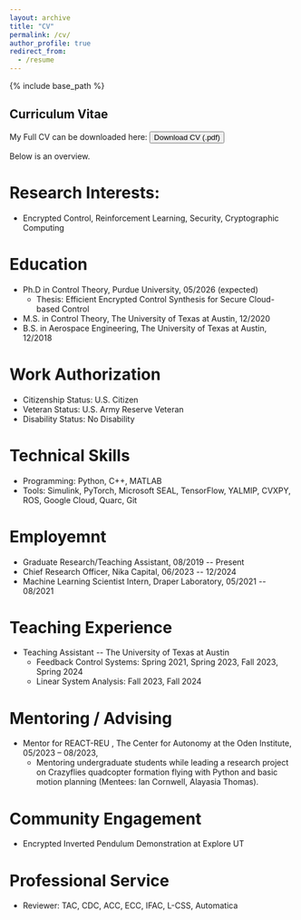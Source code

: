 ```yaml
---
layout: archive
title: "CV"
permalink: /cv/
author_profile: true
redirect_from:
  - /resume
---
```


{% include base_path %}

## Curriculum Vitae

My Full CV can be downloaded here:
 <button onclick="window.open('{{ '/files/jsuh_cv2025.pdf' | relative_url }}', '_blank')">
    Download CV (.pdf)
</button>

Below is an overview.

Research Interests:
======
* Encrypted Control, Reinforcement Learning, Security, Cryptographic Computing

Education
======
* Ph.D in Control Theory, Purdue University, 05/2026 (expected)
  * Thesis: Efficient Encrypted Control Synthesis for Secure Cloud-based Control
* M.S. in Control Theory, The University of Texas at Austin, 12/2020
* B.S. in Aerospace Engineering, The University of Texas at Austin, 12/2018

Work Authorization
=====
* Citizenship Status: U.S. Citizen
* Veteran Status: U.S. Army Reserve Veteran
* Disability Status: No Disability

Technical Skills
======
* Programming: Python, C++, MATLAB
* Tools: Simulink, PyTorch, Microsoft SEAL, TensorFlow, YALMIP, CVXPY, ROS, Google Cloud, Quarc, Git

Employemnt
======
* Graduate Research/Teaching Assistant, 08/2019 -- Present
* Chief Research Officer, Nika Capital, 06/2023 -- 12/2024
* Machine Learning Scientist Intern, Draper Laboratory, 05/2021 -- 08/2021

Teaching Experience
======
* Teaching Assistant -- The University of Texas at Austin
  * Feedback Control Systems: Spring 2021, Spring 2023, Fall 2023, Spring 2024
  * Linear System Analysis: Fall 2023, Fall 2024

Mentoring / Advising
======
* Mentor for REACT-REU , The Center for Autonomy at the Oden Institute, 05/2023 – 08/2023,
  * Mentoring undergraduate students while leading a research project on Crazyflies quadcopter formation flying with Python and basic motion planning (Mentees: Ian Cornwell, Alayasia Thomas).

Community Engagement
======
* Encrypted Inverted Pendulum Demonstration at Explore UT

Professional Service
======
* Reviewer: TAC, CDC, ACC, ECC, IFAC, L-CSS, Automatica
